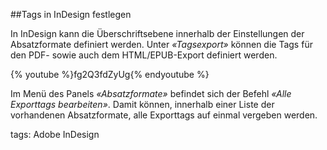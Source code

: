 ##Tags in InDesign festlegen

In InDesign kann die Überschriftsebene innerhalb der Einstellungen der Absatzformate definiert werden. Unter _«Tagsexport»_ können die Tags für den PDF- sowie auch dem HTML/EPUB-Export definiert werden.

{% youtube %}fg2Q3fdZyUg{% endyoutube %}

Im Menü des Panels _«Absatzformate»_ befindet sich der Befehl _«Alle Exporttags bearbeiten»_. Damit können, innerhalb einer Liste der vorhandenen Absatzformate, alle Exporttags auf einmal vergeben werden.

tags: Adobe InDesign